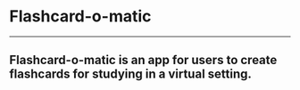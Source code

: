 # Flashcard-o-matic 
---
Flashcard-o-matic is an app for users to create flashcards for studying in a virtual setting.
---
